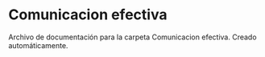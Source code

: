 # Comunicacion efectiva
Archivo de documentación para la carpeta Comunicacion efectiva.
Creado automáticamente.
